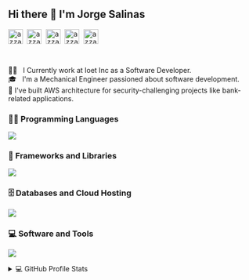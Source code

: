 ## Hi there 👋 I'm Jorge Salinas
  <samp>
    <p align="start">
      <a href="https://www.linkedin.com/in/jorgeenriquesalinasbarrera/" target="blank"><img align="center"
         src="https://img.shields.io/badge/linkedin-%231DA1F2.svg?style=for-the-badge&logo=linkedin&logoColor=white"
         alt="azzar" height="30"/></a>
      <a href="mailto:jorgesalinas7140@gmail.com" target="blank"><img align="center"
         src="https://img.shields.io/badge/gmail-EA4335.svg?style=for-the-badge&logo=gmail&logoColor=white"
         alt="azzar" height="30"/></a>
      <a href="https://www.instagram.com/jorgesalinas07/" target="blank"><img align="center"
         src="https://img.shields.io/badge/instagram-%23E4405F.svg?style=for-the-badge&logo=Instagram&logoColor=white"
         alt="azzar" height="30"/></a>
      <a href="https://wa.me/+573166250535" target="blank"><img align="center"
         src="https://img.shields.io/badge/whatsapp-4B7F1.svg?style=for-the-badge&logo=whatsapp&logoColor=white"
         alt="azzar" height="30"/></a>
      <a href="https://x.com/jorgesalinas33" target="blank"><img align="center"
         src="https://img.shields.io/badge/twitter-1DA1F2.svg?style=for-the-badge&logo=twitter&logoColor=white"
         alt="azzar" height="30"/></a>
    </p>
  </samp>

<br/>

👨‍💻 &nbsp; I Currently work at Ioet Inc as a Software Developer.<br/>
🎓 &nbsp; I'm a Mechanical Engineer passioned about software development.<br/>
:closed_lock_with_key: I've built AWS architecture for security-challenging projects like bank-related applications. <br/>

### 👨‍💻 Programming Languages
<p align="start">
  <a href="https://skillicons.dev">
    <img src="https://skillicons.dev/icons?i=py,go,js,ts,dart,linux" />
  </a>
</p>

### 🧰 Frameworks and Libraries
<p align="start">
  <a href="https://skillicons.dev">
    <img src="https://skillicons.dev/icons?i=fastapi,flask,django,react,nextjs,flutter" />
  </a>
</p>

### 🗄️ Databases and Cloud Hosting
<p align="start">
  <a href="https://skillicons.dev">
    <img src="https://skillicons.dev/icons?i=postgres,dynamodb,firebase,aws,terraform" />
  </a>
</p>

### 💻 Software and Tools
<p align="start">
  <a href="https://skillicons.dev">
    <img src="https://skillicons.dev/icons?i=docker,graphql,git,github" />
  </a>
</p>

<details> 
  <summary>💻 GitHub Profile Stats</summary>
  <div>
  <samp>
      <br/>
            <p align="center">
        <a href="https://github.com/jorgesalinas07/">
          <img src="https://github-readme-stats.vercel.app/api/top-langs/?username=jorgesalinas07&langs_count=6&theme=gruvbox&layout=compact&hide_border=true"
          alt="jorgesalinas07 :: overall Top Langs " /></a>
      </p>
        <p align="center">
          <a href="https://github.com/jorgesalinas07/">
          <img width="45%" src="https://github-profile-summary-cards.vercel.app/api/cards/repos-per-language?username=jorgesalinas07&theme=gruvbox&layout=compact&hide_border=true"
          alt="jorgesalinas07 :: Top Langs by repo" />
          <img width="45%" src="https://github-profile-summary-cards.vercel.app/api/cards/most-commit-language?username=jorgesalinas07&theme=gruvbox&layout=compact&hide_border=true"
          alt="jorgesalinas07:: Top Langs by commit" />
          </a>
        </p>
  </samp>
  </div>
</details>


